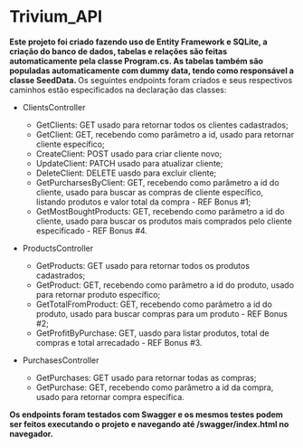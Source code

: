# Trivium_API
<strong>Este projeto foi criado fazendo uso de Entity Framework e SQLite, a criação do banco de dados, tabelas e relações são feitas automaticamente pela classe Program.cs. As tabelas também são populadas automaticamente com dummy data, tendo como responsável a classe SeedData. </strong>
Os seguintes endpoints foram criados e seus respectivos caminhos estão especificados na declaração das classes:
* ClientsController
  * GetClients: GET usado para retornar todos os clientes cadastrados;
  * GetClient: GET, recebendo como parâmetro a id, usado para retornar cliente específico;
  * CreateClient: POST usado para criar cliente novo;
  * UpdateClient: PATCH usado para atualizar cliente;
  * DeleteClient: DELETE uasdo para excluir cliente;
  * GetPurcharsesByClient: GET, recebendo como parâmetro a id do cliente, usado para buscar as compras de cliente específico, listando produtos e valor total da compra - REF Bonus #1;
  * GetMostBoughtProducts: GET, recebendo como parâmetro a id do cliente, usado para buscar os produtos mais comprados pelo cliente especificado - REF Bonus #4.

* ProductsController
  * GetProducts: GET usado para retornar todos os produtos cadastrados;
  * GetProduct: GET, recebendo como parâmetro a id do produto, usado para retornar produto específico;
  * GetTotalFromProduct: GET, recebendo como parâmetro a id do produto, usado para buscar compras para um produto - REF Bonus #2;
  * GetProfitByPurchase: GET, uasdo para listar produtos, total de compras e total arrecadado - REF Bonus #3.

* PurchasesController
  * GetPurchases: GET usado para retornar todas as compras;
  * GetPurchase: GET, recebendo como parâmetro a id da compra, usado para retornar compra específica.

<strong> Os endpoints foram testados com Swagger e os mesmos testes podem ser feitos executando o projeto e navegando até /swagger/index.html no navegador.</strong>


